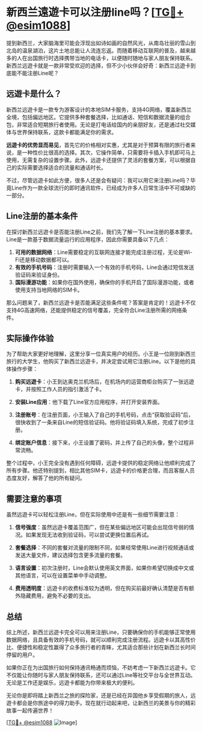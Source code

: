 # 新西兰遠遊卡可以注册line吗？[[TG💪+ @esim1088](https://t.me/s/esim1088)]

提到新西兰，大家脑海里可能会浮现出如诗如画的自然风光，从南岛壮丽的雪山到北岛的温泉湖泊，这片土地总能让人流连忘返。而随着移动互联网的普及，越来越多的人在出国旅行时选择携带当地的电话卡，以便随时随地与家人朋友保持联系。新西兰远遊卡就是一款非常受欢迎的选择，但不少小伙伴会好奇：新西兰远遊卡到底能不能注册Line呢？

## 远遊卡是什么？

新西兰远遊卡是一款专为游客设计的本地SIM卡服务，支持4G网络，覆盖新西兰全境，包括偏远地区。它提供多种套餐选择，比如通话、短信和数据流量的组合包，非常适合短期旅行者使用。无论是打电话给国内的亲朋好友，还是通过社交媒体与世界保持联系，这款卡都能满足你的需求。

**远遊卡的优势显而易见**，首先它的价格相对实惠，尤其是对于预算有限的旅行者来说，是一种性价比很高的选择。其次，它操作简单，只需要将卡插入手机即可马上使用，无需复杂的设置步骤。此外，远遊卡还提供了灵活的套餐方案，可以根据自己的实际需要选择适合的流量和通话时长。

不过，尽管远遊卡如此方便，很多人还是会有疑问：我可以用它来注册Line吗？毕竟Line作为一款全球流行的即时通讯软件，已经成为许多人日常生活中不可或缺的一部分。

## Line注册的基本条件

在探讨新西兰远遊卡是否能注册Line之前，我们先了解一下Line注册的基本要求。Line是一款基于数据流量运行的应用程序，因此你需要具备以下几点：

1. **可用的数据网络**：Line需要稳定的互联网连接才能完成注册过程，无论是Wi-Fi还是移动数据都可以。
2. **有效的手机号码**：注册时需要输入一个有效的手机号码，Line会通过短信发送验证码来验证身份。
3. **国际漫游功能**：如果你在国外使用，确保你的手机开启了国际漫游功能，或者使用支持当地网络的SIM卡。

那么问题来了，新西兰远遊卡是否能满足这些条件呢？答案是肯定的！远遊卡不仅支持4G高速网络，还能提供稳定的信号覆盖，完全符合Line注册所需的网络条件。

## 实际操作体验

为了帮助大家更好地理解，这里分享一位真实用户的经历。小王是一位刚到新西兰旅行的大学生，他购买了新西兰远遊卡，并决定尝试用它注册Line。以下是他的具体操作步骤：

1. **购买远遊卡**：小王到达奥克兰机场后，在机场内的运营商柜台购买了一张远遊卡，并按照工作人员的指引激活了卡。
   
2. **安装Line应用**：他下载了Line官方应用程序，并打开安装界面。

3. **注册账号**：在注册页面，小王输入了自己的手机号码，点击“获取验证码”后，很快收到了一条来自Line的短信验证码。他将验证码填入系统，完成了初步注册。

4. **绑定账户信息**：接下来，小王设置了密码，并上传了自己的头像，整个过程非常流畅。

整个过程中，小王完全没有遇到任何障碍，远遊卡提供的稳定网络让他顺利完成了所有步骤。他还特别提到，相比其他SIM卡，远遊卡的价格更合理，而且客服人员态度友好，解答了他的所有疑问。

## 需要注意的事项

虽然远遊卡可以轻松注册Line，但在实际使用中还是有一些细节需要注意：

1. **信号强度**：虽然远遊卡覆盖范围广，但在某些偏远地区可能会出现信号弱的情况。如果发现无法收到验证码，可以尝试更换位置后再试。

2. **套餐选择**：不同的套餐对流量的限制不同，如果经常使用Line进行视频通话或发送大量文件，建议选择包含更多流量的套餐。

3. **语言设置**：初次注册时，Line会默认使用英文界面，如果你希望切换成中文或其他语言，可以在设置菜单中手动调整。

4. **费用透明度**：远遊卡的收费标准较为透明，但在购买前最好确认清楚是否有额外隐藏费用，避免不必要的支出。

## 总结

综上所述，新西兰远遊卡完全可以用来注册Line，只要确保你的手机能够正常使用数据网络，且具备有效的手机号码，就可以顺利完成注册流程。远遊卡以其高性价比、便捷性和稳定性赢得了众多旅行者的青睐，尤其适合那些计划在新西兰长时间停留的用户。

如果你正在为出国旅行如何保持通讯畅通而烦恼，不妨考虑一下新西兰远遊卡。它不仅能让你随时与家人朋友保持联系，还可以通过Line等社交平台与全世界互动。无论是工作还是娱乐，远遊卡都能为你带来极大的便利。

无论你是即将踏上新西兰之旅的探险家，还是已经在异国他乡享受假期的旅人，远遊卡都会是你旅途中的得力助手。现在就行动起来吧，让新西兰的美景与你的精彩故事一起传遍世界！

[[TG💪+ @esim1088](https://t.me/s/esim1088) ![Image](https://i.postimg.cc/4NQfJmqS/Snipaste-2025-05-13-00-14-12.png)]